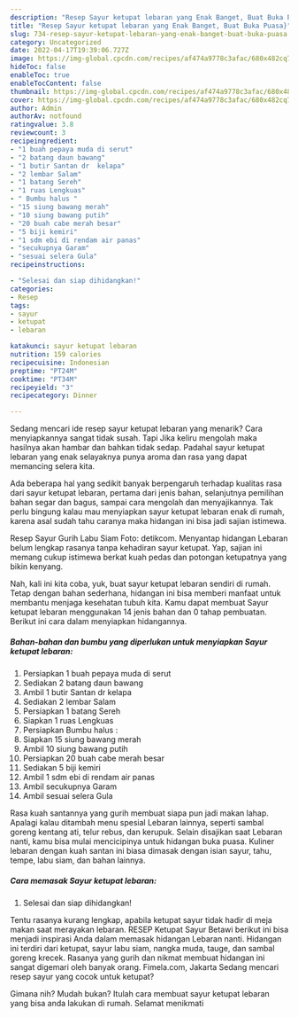 ```yaml
---
description: "Resep Sayur ketupat lebaran yang Enak Banget, Buat Buka Puasa}"
title: "Resep Sayur ketupat lebaran yang Enak Banget, Buat Buka Puasa}"
slug: 734-resep-sayur-ketupat-lebaran-yang-enak-banget-buat-buka-puasa
category: Uncategorized
date: 2022-04-17T19:39:06.727Z
image: https://img-global.cpcdn.com/recipes/af474a9778c3afac/680x482cq70/sayur-ketupat-lebaran-foto-resep-utama.jpg
hideToc: false
enableToc: true
enableTocContent: false
thumbnail: https://img-global.cpcdn.com/recipes/af474a9778c3afac/680x482cq70/sayur-ketupat-lebaran-foto-resep-utama.jpg
cover: https://img-global.cpcdn.com/recipes/af474a9778c3afac/680x482cq70/sayur-ketupat-lebaran-foto-resep-utama.jpg
author: Admin
authorAv: notfound
ratingvalue: 3.8
reviewcount: 3
recipeingredient:
- "1 buah pepaya muda di serut"
- "2 batang daun bawang"
- "1 butir Santan dr  kelapa"
- "2 lembar Salam"
- "1 batang Sereh"
- "1 ruas Lengkuas"
- " Bumbu halus "
- "15 siung bawang merah"
- "10 siung bawang putih"
- "20 buah cabe merah besar"
- "5 biji kemiri"
- "1 sdm ebi di rendam air panas"
- "secukupnya Garam"
- "sesuai selera Gula"
recipeinstructions:

- "Selesai dan siap dihidangkan!"
categories:
- Resep
tags:
- sayur
- ketupat
- lebaran

katakunci: sayur ketupat lebaran 
nutrition: 159 calories
recipecuisine: Indonesian
preptime: "PT24M"
cooktime: "PT34M"
recipeyield: "3"
recipecategory: Dinner

---
```



Sedang mencari ide resep sayur ketupat lebaran yang menarik? Cara menyiapkannya sangat tidak susah. Tapi Jika keliru mengolah maka hasilnya akan hambar dan bahkan tidak sedap. Padahal sayur ketupat lebaran yang enak selayaknya punya aroma dan rasa yang dapat memancing selera kita.


Ada beberapa hal yang sedikit banyak berpengaruh terhadap kualitas rasa dari sayur ketupat lebaran, pertama dari jenis bahan, selanjutnya pemilihan bahan segar dan bagus, sampai cara mengolah dan menyajikannya. Tak perlu bingung kalau mau menyiapkan sayur ketupat lebaran enak di rumah, karena asal sudah tahu caranya maka hidangan ini bisa jadi sajian istimewa.

Resep Sayur Gurih Labu Siam Foto: detikcom. Menyantap hidangan Lebaran belum lengkap rasanya tanpa kehadiran sayur ketupat. Yap, sajian ini memang cukup istimewa berkat kuah pedas dan potongan ketupatnya yang bikin kenyang.


Nah, kali ini kita coba, yuk, buat sayur ketupat lebaran sendiri di rumah. Tetap dengan bahan sederhana, hidangan ini bisa memberi manfaat untuk membantu menjaga kesehatan tubuh kita. Kamu dapat membuat Sayur ketupat lebaran menggunakan 14 jenis bahan dan 0 tahap pembuatan. Berikut ini cara dalam menyiapkan hidangannya.

<!--inarticleads1-->

##### Bahan-bahan dan bumbu yang diperlukan untuk menyiapkan Sayur ketupat lebaran:

1. Persiapkan 1 buah pepaya muda di serut
1. Sediakan 2 batang daun bawang
1. Ambil 1 butir Santan dr  kelapa
1. Sediakan 2 lembar Salam
1. Persiapkan 1 batang Sereh
1. Siapkan 1 ruas Lengkuas
1. Persiapkan  Bumbu halus :
1. Siapkan 15 siung bawang merah
1. Ambil 10 siung bawang putih
1. Persiapkan 20 buah cabe merah besar
1. Sediakan 5 biji kemiri
1. Ambil 1 sdm ebi di rendam air panas
1. Ambil secukupnya Garam
1. Ambil sesuai selera Gula


Rasa kuah santannya yang gurih membuat siapa pun jadi makan lahap. Apalagi kalau ditambah menu spesial Lebaran lainnya, seperti sambal goreng kentang ati, telur rebus, dan kerupuk. Selain disajikan saat Lebaran nanti, kamu bisa mulai mencicipinya untuk hidangan buka puasa. Kuliner lebaran dengan kuah santan ini biasa dimasak dengan isian sayur, tahu, tempe, labu siam, dan bahan lainnya. 

<!--inarticleads2-->

##### Cara memasak Sayur ketupat lebaran:


1. Selesai dan siap dihidangkan!

Tentu rasanya kurang lengkap, apabila ketupat sayur tidak hadir di meja makan saat merayakan lebaran. RESEP Ketupat Sayur Betawi berikut ini bisa menjadi inspirasi Anda dalam memasak hidangan Lebaran nanti. Hidangan ini terdiri dari ketupat, sayur labu siam, nangka muda, tauge, dan sambal goreng krecek. Rasanya yang gurih dan nikmat membuat hidangan ini sangat digemari oleh banyak orang. Fimela.com, Jakarta Sedang mencari resep sayur yang cocok untuk ketupat? 

Gimana nih? Mudah bukan? Itulah cara membuat sayur ketupat lebaran yang bisa anda lakukan di rumah. Selamat menikmati
